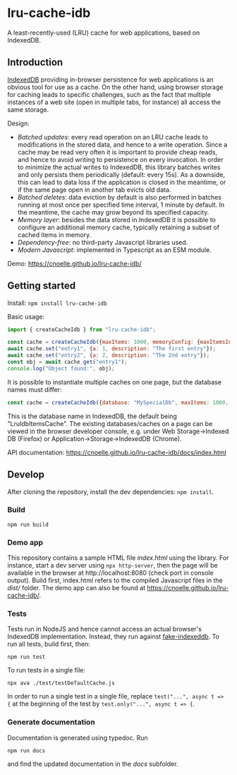 # lru-cache-idb

A least-recently-used (LRU) cache for web applications, based on IndexedDB.

## Introduction

[IndexedDB](https://developer.mozilla.org/en-US/docs/Web/API/IndexedDB_API) providing in-browser persistence for web applications is an obvious tool for use as a cache. On the other hand, using browser storage for caching leads to specific challenges, such as the fact that multiple instances of a web site (open in multiple tabs, for instance) all access the same storage.

Design:

* *Batched updates*: every read operation on an LRU cache leads to modifications in the stored data, and hence to a write operation. Since a cache may be read very often it is important to provide cheap reads, and hence to avoid writing to persistence on every invocation. In order to minimize the actual writes to IndexedDB, this library batches writes and only persists them periodically (default: every 15s). As a downside, this can lead to data loss if the application is closed in the meantime, or if the same page open in another tab evicts old data.
* *Batched deletes*: data eviction by default is also performed in batches running at most once per specified time interval, 1 minute by default. In the meantime, the cache may grow beyond its specified capacity. 
* *Memory layer*: besides the data stored in IndexedDB it is possible to configure an additional memory cache, typically retaining a subset of cached items in memory.
* *Dependency-free*: no third-party Javascript libraries used.
* *Modern Javascript*: implemented in Typescript as an ESM module.

Demo: https://cnoelle.github.io/lru-cache-idb/

## Getting started

Install: `npm install lru-cache-idb`

Basic usage:

```javascript
import { createCacheIdb } from "lru-cache-idb";

const cache = createCacheIdb({maxItems: 1000, memoryConfig: {maxItemsInMemory: 100}});
await cache.set("entry1", {a: 1, description: "The first entry"});
await cache.set("entry2", {a: 2, description: "The 2nd entry"});
const obj = await cache.get("entry1");
console.log("Object found:", obj);
```

It is possible to instantiate multiple caches on one page, but the database names must differ:

```javascript
const cache = createCacheIdb({database: "MySpecialDb", maxItems: 1000, memoryConfig: {maxItemsInMemory: 100}});
```

This is the database name in IndexedDB, the default being "LruIdbItemsCache". The existing databases/caches on a page can be viewed in the browser developer console, e.g. under Web Storage->Indexed DB (Firefox) or Application->Storage->IndexedDB (Chrome).

API documentation: https://cnoelle.github.io/lru-cache-idb/docs/index.html

## Develop

After cloning the repository, install the dev dependencies: `npm install`.

### Build

```
npm run build
```

### Demo app

This repository contains a sample HTML file *index.html* using the library. For instance, start a dev server using `npx http-server`, then the page will be available in the browser at http://localhost:8080 (check port in console output). Build first, index.html refers to the compiled Javascript files in the *dist/* folder. The demo app can also be found at https://cnoelle.github.io/lru-cache-idb/.

### Tests

Tests run in NodeJS and hence cannot access an actual browser's IndexedDB implementation. Instead, they run against [fake-indexeddb](https://github.com/dumbmatter/fakeIndexedDB).
To run all tests, build first, then:

```
npm run test
```

To run tests in a single file:

```
npx ava ./test/testDefaultCache.js
```

In order to run a single test in a single file, replace `test("...", async t => {` at the beginning of the test by `test.only("...", async t => {`.

### Generate documentation 

Documentation is generated using typedoc. Run

```
npm run docs
```

and find the updated documentation in the *docs* subfolder.
